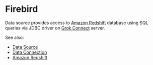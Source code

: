 <!-- TITLE: Redshift -->
<!-- SUBTITLE: -->

# Firebird

Data source provides access to [Amazon Redshift](https://aws.amazon.com/en/redshift/) database
using SQL queries via JDBC driver on [Grok Connect](data-source.md) server. 

See also:

  * [Data Source](data-source.md)
  * [Data Connection](data-connection.md)
  * [Amazon Redshift](https://aws.amazon.com/en/redshift/)

